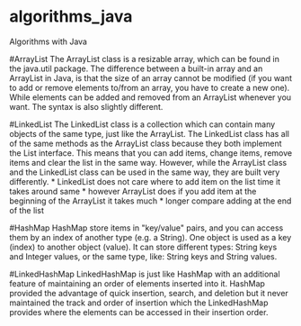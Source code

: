 # algorithms_java
Algorithms with Java

#ArrayList
The ArrayList class is a resizable array, which can be found in the java.util package.
The difference between a built-in array and an ArrayList in Java, is that the size of an array cannot be modified
(if you want to add or remove elements to/from an array, you have to create a new one). 
While elements can be added and removed from an ArrayList whenever you want. The syntax is also slightly different.

#LinkedList
The LinkedList class is a collection which can contain many objects of the same type, just like the ArrayList.
The LinkedList class has all of the same methods as the ArrayList class because they both implement the List interface. 
This means that you can add items, change items, remove items and clear the list in the same way.
However, while the ArrayList class and the LinkedList class can be used in the same way, they are built very differently.
     * LinkedList does not care where to add item on the list time it takes around same
     * however ArrayList does if you add item at the beginning of the ArrayList it takes much
     * longer compare adding at the end of the list
     
#HashMap
HashMap store items in "key/value" pairs, and you can access them by an index of another type (e.g. a String).
One object is used as a key (index) to another object (value). It can store different types: String keys and Integer 
values, or the same type, like: String keys and String values.

#LinkedHashMap
LinkedHashMap is just like HashMap with an additional feature of maintaining an order of elements inserted into it. 
HashMap provided the advantage of quick insertion, search, and deletion but it never maintained the track and order of 
insertion which the LinkedHashMap provides where the elements can be accessed in their insertion order.
